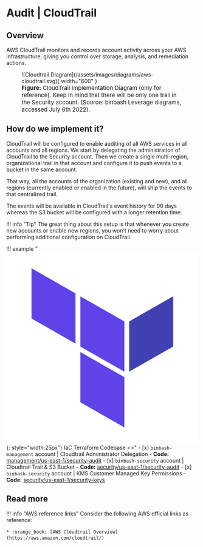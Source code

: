 # Audit | CloudTrail

## Overview
AWS CloudTrail monitors and records account activity across your AWS infrastructure, 
giving you control over storage, analysis, and remediation actions.

<figure markdown>
  ![Cloudtrail Diagram](/assets/images/diagrams/aws-cloudtrail.svg){ width="600" }
    <figcaption style="font-size:15px">
    <b>Figure:</b> CloudTrail Implementation Diagram (only for reference). Keep in mind that there will be only one trail in the Security account.
    (Source: binbash Leverage diagrams, accessed July 6th 2022).
    </figcaption>
</figure>

## How do we implement it?
CloudTrail will be configured to enable auditing of all AWS services in all accounts and all regions.
We start by delegating the administration of CloudTrail to the Security account. Then we create a single multi-region, organizational trail in that account and configure it to push events to a bucket in the same account.

That way, all the accounts of the organization (existing and new), and all regions (currently enabled or enabled in the future), will ship the events to that centralized trail.

The events will be available in CloudTrail's event history for 90 days whereas the S3 bucket will be configured with a longer retention time.

!!! info "Tip"
    The great thing about this setup is that whenever you create new accounts or enable new regions, you won't need to worry about performing additional configuration on CloudTrail.

!!! example "![leverage-tf](/assets/images/logos/terraform.png "Terraform"){: style="width:25px"} IaC Terraform Codebase <>"
    - [x] `binbash-management` account | Cloudtrail Administrator Delegation
        - **Code:** [management/us-east-1/security-audit](https://github.com/binbashar/le-tf-infra-aws/blob/master/management/global/organizations/organization.tf)
    - [x] `binbash-security` account | Cloudtrail Trail & S3 Bucket
        - **Code:** [security/us-east-1/security-audit](https://github.com/binbashar/le-tf-infra-aws/tree/master/security/us-east-1/security-audit)
    - [x] `binbash-security` account | KMS Customer Managed Key Permissions
        - **Code:** [security/us-east-1/security-keys](https://github.com/binbashar/le-tf-infra-aws/blob/master/security/us-east-1/security-keys/kms.tf#L30)

## Read more
!!! info "AWS reference links"
    Consider the following AWS official links as reference:
    
    * :orange_book: [AWS Cloudtrail Overview](https://aws.amazon.com/cloudtrail/)
